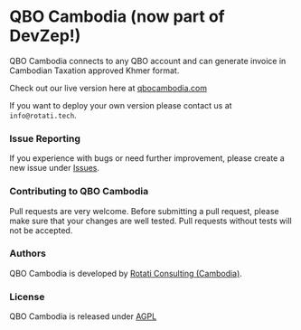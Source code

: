 # QBO Cambodia (now part of DevZep!)

QBO Cambodia connects to any QBO account and can generate invoice in Cambodian Taxation approved Khmer format.

Check out our live version here at [qbocambodia.com](https://qbocambodia.com)

If you want to deploy your own version please contact us at `info@rotati.tech`.

### Issue Reporting

If you experience with bugs or need further improvement, please create a new issue under [Issues](https://github.com/rotati/qbo-cambodia/issues).

### Contributing to QBO Cambodia

Pull requests are very welcome. Before submitting a pull request, please make sure that your changes are well tested. Pull requests without tests will not be accepted.

### Authors

QBO Cambodia is developed by [Rotati Consulting (Cambodia)](http://www.rotati.tech).

### License

QBO Cambodia is released under [AGPL](http://www.gnu.org/licenses/agpl-3.0-standalone.html)
